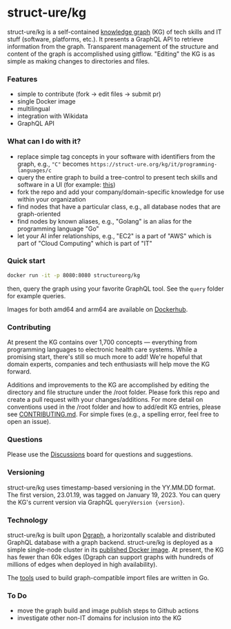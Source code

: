 # struct-ure/kg

struct-ure/kg is a self-contained [knowledge graph](https://en.wikipedia.org/wiki/Knowledge_graph) (KG) of tech skills and IT stuff (software, platforms, etc.). It presents a GraphQL API to retrieve information from the graph. Transparent management of the structure and content of the graph is accomplished using gitflow. "Editing" the KG is as simple as making changes to directories and files.

### Features

* simple to contribute (fork -> edit files -> submit pr)
* single Docker image
* multilingual
* integration with Wikidata
* GraphQL API

### What can I do with it?

* replace simple tag concepts in your software with identifiers from the graph, e.g., `"C"` becomes `https://struct-ure.org/kg/it/programming-languages/c`
* query the entire graph to build a tree-control to present tech skills and software in a UI (for example: [this](https://struct-ure.github.io/kg/examples/ui-tree/))
* fork the repo and add your company/domain-specific knowledge for use within your organization
* find nodes that have a particular class, e.g., all database nodes that are graph-oriented
* find nodes by known aliases, e.g., "Golang" is an alias for the programming language "Go"
* let your AI infer relationships, e.g., "EC2" is a part of "AWS" which is part of "Cloud Computing" which is part of "IT"

### Quick start

```sh
docker run -it -p 8080:8080 structureorg/kg
```

then, query the graph using your favorite GraphQL tool. See the `query` folder for example queries. 

Images for both amd64 and arm64 are available on [Dockerhub](https://hub.docker.com/r/structureorg/kg/tags).

### Contributing
At present the KG contains over 1,700 concepts — everything from programming languages to electronic health care systems. While a promising start, there's still so much more to add! We're hopeful that domain experts, companies and tech enthusiasts will help move the KG forward.

Additions and improvements to the KG are accomplished by editing the directory and file structure under the /root folder. Please fork this repo and create a pull request with your changes/additions. For more detail on conventions used in the /root folder and how to add/edit KG entries, please see [CONTRIBUTING.md](CONTRIBUTING.md). For simple fixes (e.g., a spelling error, feel free to open an issue).

### Questions
Please use the [Discussions](https://github.com/struct-ure/kg/discussions) board for questions and suggestions.
### Versioning
struct-ure/kg uses timestamp-based versioning in the YY.MM.DD format. The first version, 23.01.19, was tagged on January 19, 2023. You can query the KG's current version via GraphQL `queryVersion {version}`.

### Technology
struct-ure/kg is built upon [Dgraph](https://github.com/draph-io/dgraph), a horizontally scalable and distributed GraphQL database with a graph backend. struct-ure/kg is deployed as a simple single-node cluster in its [published Docker image](https://hub.docker.com/r/structureorg/kg/tags). At present, the KG has fewer than 60k edges (Dgraph can support graphs with hundreds of millions of edges when deployed in high availability).

The [tools](/tools) used to build graph-compatible import files are written in Go.

### To Do
* move the graph build and image publish steps to Github actions
* investigate other non-IT domains for inclusion into the KG
